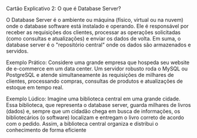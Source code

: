 Cartão Explicativo 2: O que é Database Server?

O Database Server é o ambiente ou máquina (físico, virtual ou na nuvem) onde o database software está instalado e operando. Ele é responsável por receber as requisições dos clientes, processar as operações solicitadas (como consultas e atualizações) e enviar os dados de volta. Em suma, o database server é o "repositório central" onde os dados são armazenados e servidos.

Exemplo Prático:
Considere uma grande empresa que hospeda seu website de e-commerce em um data center. Um servidor robusto roda o MySQL ou PostgreSQL e atende simultaneamente às requisições de milhares de clientes, processando compras, consultas de produtos e atualizações de estoque em tempo real.

Exemplo Lúdico:
Imagine uma biblioteca central em uma grande cidade. Essa biblioteca, que representa o database server, guarda milhares de livros (dados) e, sempre que um cidadão chega em busca de informações, os bibliotecários (o software) localizam e entregam o livro correto de acordo com o pedido. Assim, a biblioteca central organiza e distribui o conhecimento de forma eficiente
